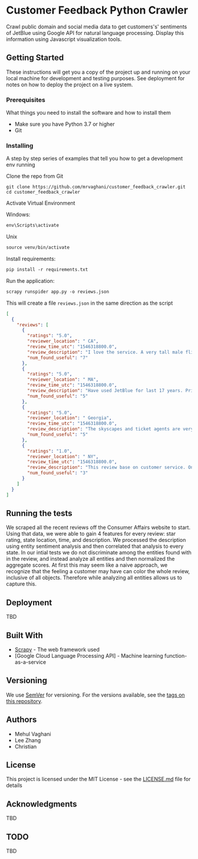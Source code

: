 # Customer Feedback Python Crawler
Crawl public domain and social media data to get customers's' sentiments of JetBlue using Google API for natural language processing. Display this information using Javascript visualization tools.


## Getting Started

These instructions will get you a copy of the project up and running on your local machine for development and testing purposes. See deployment for notes on how to deploy the project on a live system.

### Prerequisites

What things you need to install the software and how to install them

* Make sure you have Python 3.7 or higher
* Git


### Installing

A step by step series of examples that tell you how to get a development env running

Clone the  repo from Git

```
git clone https://github.com/mrvaghani/customer_feedback_crawler.git
cd customer_feedback_crawler
```

Activate Virtual Environment

Windows:


```markdown
env\Scripts\activate
```

Unix

```markdown
source venv/bin/activate
```

Install requirements:

```markdown
pip install -r requirements.txt
```

Run the application:

```markdown
scrapy runspider app.py -o reviews.json
```

This will create a file `reviews.json` in the same direction as the script

```json
[
  {
    "reviews": [
      {
        "ratings": "5.0",
        "reviewer_location": " CA",
        "review_time_utc": "1546318800.0",
        "review_description": "I love the service. A very tall male flight attendant took a lot of time teaching me how to use the computerized TV and making my seat more comfortable, all the while squatting down to my level to be heard. He also admired my hat when I boarded and politely ask if he could stow it up front so as not to get it crushed in flight. At end of flight he was waiting with a smile, hat in hand and gently placed it on my head. Also, their bathrooms are always very clean.",
        "num_found_useful": "7"
      },
      {
        "ratings": "5.0",
        "reviewer_location": " MA",
        "review_time_utc": "1546318800.0",
        "review_description": "Have used JetBlue for last 17 years. Prices and rewards are good. Flights have had a great on time record and planes are comfortable and clean. Staff has been professional and helpful. Services including TV and snacks add to pleasant flights.",
        "num_found_useful": "5"
      },
      {
        "ratings": "5.0",
        "reviewer_location": " Georgia",
        "review_time_utc": "1546318800.0",
        "review_description": "The skyscapes and ticket agents are very knowledgeable. The assistance to check keep the passenger alert, saving the anxiety of missing the flights. I enjoy the effort of the airline to store food on the plane to keep the children quiet and calm anytime on the airplane, to help for delays with landing.",
        "num_found_useful": "5"
      },
      {
        "ratings": "1.0",
        "reviewer_location": " NY",
        "review_time_utc": "1546318800.0",
        "review_description": "This review base on customer service. On our flight from NY to San Diego the service was good but on our flight back the services were terrible. When we took off and everything was settle seatbelt sign is still on. I understand that but I have to go to restroom and I decided to be nice and throws out my own garbage. So when I went towards the back ask where the trash can is the guy \"William\" looks at me like I kill his family or something and took my coffee cup out of my hand and throws it out without saying a word and then make an announcement while I was standing next to him stating \"do not get up while seatbelt sign is still on.\" I'm like wtf really??? I'm going to restroom throws out my ** trash to be nice. And there's this lady. Idk her name but the way she talks is so sarcastic like wtf.",
        "num_found_useful": "3"
      }
    ]
  }
]
```

## Running the tests

We scraped all the recent reviews off the Consumer Affairs website to start. Using that data, we were able to gain 4 features for every review: star rating, state location, time, and description. We processed the description using entity sentiment analysis and then correlated that analysis to every state. In our intial tests we do not discriminate among the entities found with in the review, and instead analyze all entities and then normalized the aggregate scores. At first this may seem like a naive approach, we recognize that the feeling a customer may have can color the whole review, inclusive of all objects. Therefore while analyzing all entities allows us to capture this.

## Deployment

TBD

## Built With

* [Scrapy](https://scrapy.org/doc/) - The web framework used
* [Google Cloud Language Processing API] - Machine learning function-as-a-service

## Versioning

We use [SemVer](http://semver.org/) for versioning. For the versions available, see the [tags on this repository](https://github.com/your/project/tags). 

## Authors

* Mehul Vaghani
* Lee Zhang
* Christian

## License

This project is licensed under the MIT License - see the [LICENSE.md](LICENSE.md) file for details

## Acknowledgments

TBD

## TODO
TBD
